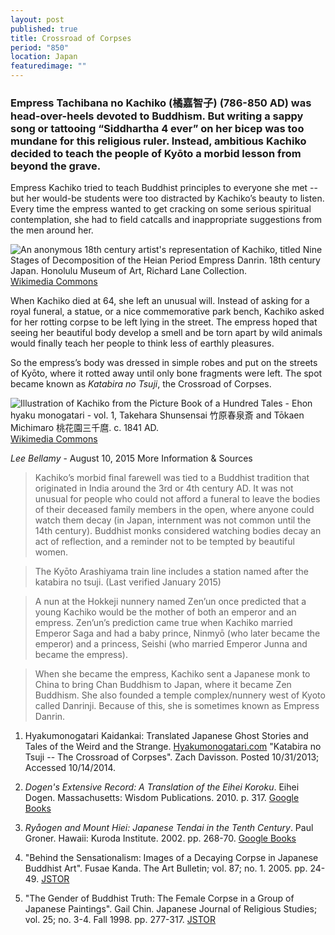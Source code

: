 ```yaml
---
layout: post
published: true
title: Crossroad of Corpses
period: "850"
location: Japan
featuredimage: ""
---
```












### Empress Tachibana no Kachiko (橘嘉智子) (786-850 AD) was head-over-heels devoted to Buddhism. But writing a sappy song or tattooing “Siddhartha 4 ever” on her bicep was too mundane for this religious ruler. Instead, ambitious Kachiko decided to teach the people of Kyōto a morbid lesson from beyond the grave.

Empress Kachiko tried to teach Buddhist principles to everyone she met -- but her would-be students were too distracted by Kachiko’s beauty to listen. Every time the empress wanted to get cracking on some serious spiritual contemplation, she had to field catcalls and inappropriate suggestions from the men around her.

![An anonymous 18th century artist's representation of Kachiko, titled Nine Stages of Decomposition of the Heian Period Empress Danrin. 18th century Japan. Honolulu Museum of Art, Richard Lane Collection.]({{site.baseurl}}/images/Nine_Stages_of_Decomposition_of_the_Heian_Period_Empress_Danrin_Honolulu_Museum_of_Art_II.JPG "An anonymous 18th century artist's representation of Kachiko, titled Nine Stages of Decomposition of the Heian Period Empress Danrin. 18th century Japan. Honolulu Museum of Art, Richard Lane Collection.") [Wikimedia Commons](http://commons.wikimedia.org/wiki/File:Nine_Stages_of_Decomposition_of_the_Heian_Period_Empress_Danrin,_Honolulu_Museum_of_Art_II.JPG)

When Kachiko died at 64, she left an unusual will. Instead of asking for a royal funeral, a statue, or a nice commemorative park bench, Kachiko asked for her rotting corpse to be left lying in the street. The empress hoped that seeing her beautiful body develop a smell and be torn apart by wild animals would finally teach her people to think less of earthly pleasures.

So the empress’s body was dressed in simple robes and put on the streets of Kyōto, where it rotted away until only bone fragments were left. The spot became known as _Katabira no Tsuji_, the Crossroad of Corpses.

![Illustration of Kachiko from the Picture Book of a Hundred Tales - Ehon hyaku monogatari - vol. 1, Takehara Shunsensai 竹原春泉斎 and Tōkaen Michimaro 桃花園三千麿. c. 1841 AD.]({{site.baseurl}}/images/shunsenkatabiragatsuji.jpg "Illustration of Kachiko from the Picture Book of a Hundred Tales - Ehon hyaku monogatari - vol. 1, Takehara Shunsensai 竹原春泉斎 and Tōkaen Michimaro 桃花園三千麿. c. 1841 AD.") [Wikimedia Commons](https://commons.wikimedia.org/wiki/File:ShunsenKatabiragatsuji.jpg)



_Lee Bellamy_  - August 10, 2015
More Information & Sources

> Kachiko’s morbid final farewell was tied to a Buddhist tradition that originated in India around the 3rd or 4th century AD. It was not unusual for people who could not afford a funeral to leave the bodies of their deceased family members in the open, where anyone could watch them decay (in Japan, internment was not common until the 14th century). Buddhist monks considered watching bodies decay an act of reflection, and a reminder not to be tempted by beautiful women.

> The Kyōto Arashiyama train line includes a station named after the katabira no tsuji. (Last verified January 2015)

> A nun at the Hokkeji nunnery named Zen’un once predicted that a young Kachiko would be the mother of both an emperor and an empress. Zen’un’s prediction came true when Kachiko married Emperor Saga and had a baby prince, Ninmyō (who later became the emperor) and a princess, Seishi (who married Emperor Junna and became the empress).

> When she became the empress, Kachiko sent a Japanese monk to China to bring Chan Buddhism to Japan, where it became Zen Buddhism. She also founded a temple complex/nunnery west of Kyoto called Danrinji. Because of this, she is sometimes known as Empress Danrin.



1. Hyakumonogatari Kaidankai: Translated Japanese Ghost Stories and Tales of the Weird and the Strange. [Hyakumonogatari.com](http://hyakumonogatari.com/2013/10/31/katabira-no-tsuji-the-crossroad-of-corpses/) "Katabira no Tsuji -- The Crossroad of Corpses". Zach Davisson. Posted 10/31/2013; Accessed 10/14/2014.

2. _Dogen's Extensive Record: A Translation of the Eihei Koroku_. Eihei Dogen. Massachusetts: Wisdom Publications. 2010. p. 317. [Google Books](https://books.google.com/books?id=9nqqLwjgzQoC&pg=PA317&lpg=PA317&dq=empress+tachibana&source=bl&ots=Y7vuDkuJNG&sig=20Lmary09OLh0sO2XRWg0Bw9v0A&hl=en&sa=X&ei=JmM9VLHJDIf4yATtw4GoDQ&ved=0CEsQ6AEwBw#v=onepage&q=empress%20tachibana&f=false)

3. _Ryåogen and Mount Hiei: Japanese Tendai in the Tenth Century_. Paul Groner. Hawaii: Kuroda Institute. 2002. pp. 268-70. [Google Books](https://books.google.com/books?id=B1eVBPvvFMgC&pg=PA268&dq=tachibana+kachiko&hl=en&sa=X&ei=pv4-VMXdHsX2yQSUuoJI&ved=0CB8Q6AEwAA#v=onepage&q=tachibana%20kachiko&f=false)

4. "Behind the Sensationalism: Images of a Decaying Corpse in Japanese Buddhist Art". Fusae Kanda. The Art Bulletin; vol. 87; no. 1. 2005. pp. 24-49. [JSTOR](http://www.jstor.org/discover/10.2307/25067154?searchUri=%2Faction%2FdoBasicSearch%3FQuery%3D%2528Behind%2Bthe%2BSensationalism%253A%2BImages%2Bof%2Ba%2BDecaying%2BCorpse%2Bin%2BJapanese%2BBuddhist%2BArt%252C%26amp%3Bprq%3D%2528Behind%2Bthe%2BSensationalism%253A%2BImages%2Bof%2Ba%2BDecaying%2BCorpse%2Bin%2BJapanese%2BBuddhist%2BArt%252C%2Bby%2BFusae%2BKanda.%2BThe%2BArt%2BBulletin%252C%2Bvol.%2B87%252C%2Bno.%2B1%252C%2B2005.%2Bpp.%2B24-49.%2529%2BAND%2Biid%253A%252810.2307%252Fi30234026%2529%26amp%3Bgroup%3Dnone%26amp%3Bso%3Drel%26amp%3Bhp%3D25%26amp%3Bfc%3Doff%26amp%3Bwc%3Don&resultItemClick=true&Search=yes&searchText=%2528Behind&searchText=the&searchText=Sensationalism%253A&searchText=Images&searchText=of&searchText=a&searchText=Decaying&searchText=Corpse&searchText=in&searchText=Japanese&searchText=Buddhist&searchText=Art%252C%2529&uid=3739928&uid=2129&uid=2134&uid=2&uid=70&uid=4&uid=3739256&sid=21106566079563)

5. "The Gender of Buddhist Truth: The Female Corpse in a Group of Japanese Paintings". Gail Chin. Japanese Journal of Religious Studies; vol. 25; no. 3-4. Fall 1998. pp. 277-317. [JSTOR](http://www.jstor.org/discover/10.2307/30234031?uid=3739928&uid=2129&uid=2&uid=70&uid=4&uid=3739256&sid=21106566079563)
